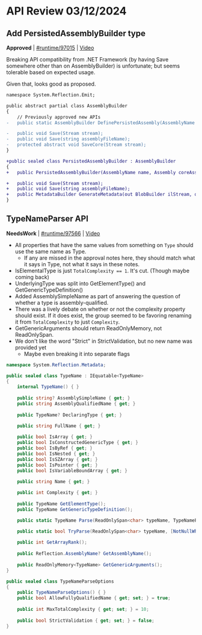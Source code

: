 # API Review 03/12/2024

## Add PersistedAssemblyBuilder type

**Approved** | [#runtime/97015](https://github.com/dotnet/runtime/issues/97015#issuecomment-1992201440) | [Video](https://www.youtube.com/watch?v=uaB7vBT-V7g&t=0h0m0s)

Breaking API compatibility from .NET Framework (by having Save somewhere other than on AssemblyBuilder) is unfortunate; but seems tolerable based on expected usage.

Given that, looks good as proposed.

```diff
namespace System.Reflection.Emit;

public abstract partial class AssemblyBuilder
{
    // Previously approved new APIs
-   public static AssemblyBuilder DefinePersistedAssembly(AssemblyName name, Assembly coreAssembly, IEnumerable<CustomAttributeBuilder>? assemblyAttributes = null);

-   public void Save(Stream stream);
-   public void Save(string assemblyFileName);
-   protected abstract void SaveCore(Stream stream);
}

+public sealed class PersistedAssemblyBuilder : AssemblyBuilder
{
+   public PersistedAssemblyBuilder(AssemblyName name, Assembly coreAssembly, IEnumerable<CustomAttributeBuilder>? assemblyAttributes = null);

+   public void Save(Stream stream);
+   public void Save(string assemblyFileName);
+   public MetadataBuilder GenerateMetadata(out BlobBuilder ilStream, out BlobBuilder mappedFieldData);
}
```
## TypeNameParser API

**NeedsWork** | [#runtime/97566](https://github.com/dotnet/runtime/issues/97566#issuecomment-1992369765) | [Video](https://www.youtube.com/watch?v=uaB7vBT-V7g&t=0h28m27s)

* All properties that have the same values from something on `Type` should use the same name as Type.
  * If any are missed in the approval notes here, they should match what it says in Type, not what it says in these notes.
* IsElementalType is just `TotalComplexity == 1`.  It's cut.  (Though maybe coming back)
* UnderlyingType was split into GetElementType() and GetGenericTypeDefinition()
* Added AssemblySimpleName as part of answering the question of whether a type is assembly-qualified.
* There was a lively debate on whether or not the complexity property should exist.  If it does exist, the group seemed to be favoring renaming it from `TotalComplexity` to just `Complexity`.
* GetGenericArguments should return ReadOnlyMemory, not ReadOnlySpan.
* We don't like the word "Strict" in StrictValidation, but no new name was provided yet
  * Maybe even breaking it into separate flags

```c#
namespace System.Reflection.Metadata;

public sealed class TypeName : IEquatable<TypeName>
{
    internal TypeName() { }
    
    public string? AssemblySimpleName { get; }
    public string AssemblyQualifiedName { get; }
    
    public TypeName? DeclaringType { get; }

    public string FullName { get; }
    
    public bool IsArray { get; }
    public bool IsConstructedGenericType { get; }
    public bool IsByRef { get; }
    public bool IsNested { get; }
    public bool IsSZArray { get; }
    public bool IsPointer { get; }
    public bool IsVariableBoundArray { get; }
  
    public string Name { get; }

    public int Complexity { get; }
    
    public TypeName GetElementType();
    public TypeName GetGenericTypeDefinition();

    public static TypeName Parse(ReadOnlySpan<char> typeName, TypeNameParseOptions? options = null);

    public static bool TryParse(ReadOnlySpan<char> typeName, [NotNullWhenAttribute(true)] out TypeName? result, TypeNameParseOptions? options = null);
    
    public int GetArrayRank();
    
    public Reflection.AssemblyName? GetAssemblyName();
    
    public ReadOnlyMemory<TypeName> GetGenericArguments();
}

public sealed class TypeNameParseOptions
{
    public TypeNameParseOptions() { }
    public bool AllowFullyQualifiedName { get; set; } = true;
    
    public int MaxTotalComplexity { get; set; } = 10;
    
    public bool StrictValidation { get; set; } = false;
}
```
